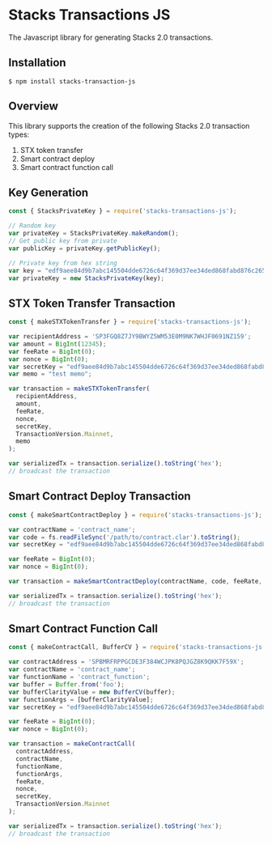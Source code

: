 # Stacks Transactions JS
The Javascript library for generating Stacks 2.0 transactions. 

## Installation

```
$ npm install stacks-transaction-js
```

## Overview
This library supports the creation of the following Stacks 2.0 transaction types:

1. STX token transfer
2. Smart contract deploy
3. Smart contract function call

## Key Generation
```javascript
const { StacksPrivateKey } = require('stacks-transactions-js');

// Random key
var privateKey = StacksPrivateKey.makeRandom();
// Get public key from private
var publicKey = privateKey.getPublicKey();

// Private key from hex string
var key = "edf9aee84d9b7abc145504dde6726c64f369d37ee34ded868fabd876c26570bc01";
var privateKey = new StacksPrivateKey(key);
```

## STX Token Transfer Transaction
```javascript
const { makeSTXTokenTransfer } = require('stacks-transactions-js');

var recipientAddress = 'SP3FGQ8Z7JY9BWYZ5WM53E0M9NK7WHJF0691NZ159';
var amount = BigInt(12345);
var feeRate = BigInt(0);
var nonce = BigInt(0);
var secretKey = "edf9aee84d9b7abc145504dde6726c64f369d37ee34ded868fabd876c26570bc01";
var memo = "test memo";

var transaction = makeSTXTokenTransfer(
  recipientAddress,
  amount,
  feeRate,
  nonce,
  secretKey,
  TransactionVersion.Mainnet,
  memo
);

var serializedTx = transaction.serialize().toString('hex');
// broadcast the transaction
```

## Smart Contract Deploy Transaction
```javascript
const { makeSmartContractDeploy } = require('stacks-transactions-js');

var contractName = 'contract_name';
var code = fs.readFileSync('/path/to/contract.clar').toString();
var secretKey = "edf9aee84d9b7abc145504dde6726c64f369d37ee34ded868fabd876c26570bc01";

var feeRate = BigInt(0);
var nonce = BigInt(0);

var transaction = makeSmartContractDeploy(contractName, code, feeRate, nonce, secretKey, TransactionVersion.Mainnet);

var serializedTx = transaction.serialize().toString('hex');
// broadcast the transaction
```

## Smart Contract Function Call

```javascript
const { makeContractCall, BufferCV } = require('stacks-transactions-js');

var contractAddress = 'SPBMRFRPPGCDE3F384WCJPK8PQJGZ8K9QKK7F59X';
var contractName = 'contract_name';
var functionName = 'contract_function';
var buffer = Buffer.from('foo');
var bufferClarityValue = new BufferCV(buffer);
var functionArgs = [bufferClarityValue];
var secretKey = "edf9aee84d9b7abc145504dde6726c64f369d37ee34ded868fabd876c26570bc01";

var feeRate = BigInt(0);
var nonce = BigInt(0);

var transaction = makeContractCall(
  contractAddress,
  contractName,
  functionName,
  functionArgs,
  feeRate,
  nonce,
  secretKey,
  TransactionVersion.Mainnet
);

var serializedTx = transaction.serialize().toString('hex');
// broadcast the transaction
```

